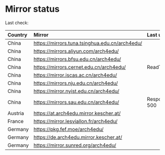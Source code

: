 <script src="./time.js"></script>
# Mirror status
Last check: <script type="text/javascript">localize(1747965626.8640943);</script>

|Country|Mirror|Last update|
|:------|:-----|:----------|
|China|https://mirrors.tuna.tsinghua.edu.cn/arch4edu/|<script type="text/javascript">localize(1747939519);</script>|
|China|https://mirrors.aliyun.com/arch4edu/|<script type="text/javascript">localize(1747939519);</script>|
|China|https://mirrors.bfsu.edu.cn/arch4edu/|<script type="text/javascript">localize(1747896331);</script>|
|China|https://mirrors.cernet.edu.cn/arch4edu/|ReadTimeout|
|China|https://mirror.iscas.ac.cn/arch4edu/|<script type="text/javascript">localize(1747939519);</script>|
|China|https://mirrors.nju.edu.cn/arch4edu/|<script type="text/javascript">localize(1747896331);</script>|
|China|https://mirror.nyist.edu.cn/arch4edu/|<script type="text/javascript">localize(1747896331);</script>|
|China|https://mirrors.sau.edu.cn/arch4edu/|Response 500|
|Austria|https://at.arch4edu.mirror.kescher.at/|<script type="text/javascript">localize(1747939519);</script>|
|France|https://mirror.lesviallon.fr/arch4edu/|<script type="text/javascript">localize(1747939519);</script>|
|Germany|https://pkg.fef.moe/arch4edu/|<script type="text/javascript">localize(1747939519);</script>|
|Germany|https://de.arch4edu.mirror.kescher.at/|<script type="text/javascript">localize(1747939519);</script>|
|Germany|https://mirror.sunred.org/arch4edu/|<script type="text/javascript">localize(1747939519);</script>|

<script src="./tablefilter/tablefilter.js"></script>
<script src="./table.js"></script>